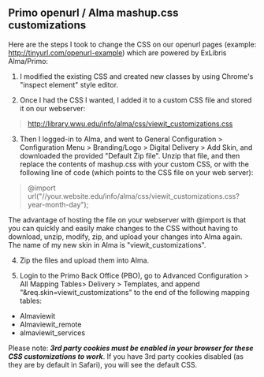Primo openurl / Alma mashup.css customizations
---

Here are the steps I took to change the CSS on our openurl pages (example: http://tinyurl.com/openurl-example) which are powered by ExLibris Alma/Primo:

1.	I modified the existing CSS and created new classes by using Chrome's "inspect element" style editor.

2.	Once I had the CSS I wanted, I added it to a custom CSS file and stored it on our webserver:
> http://library.wwu.edu/info/alma/css/viewit_customizations.css 

3.	Then I logged-in to Alma, and went to General Configuration > Configuration Menu > Branding/Logo > Digital Delivery > Add Skin, and downloaded the provided "Default Zip file".  Unzip that file, and then replace the contents of mashup.css with your custom CSS, or with the following line of code (which points to the CSS file on your web server):
> @import url("//your.website.edu/info/alma/css/viewit_customizations.css?year-month-day"); 

  The advantage of hosting the file on your webserver with @import is that you can quickly and easily make changes to the CSS without having to download, unzip, modify, zip, and upload your changes into Alma again.  The name of my new skin in Alma is "viewit_customizations".  

4.	Zip the files and upload them into Alma.

5.	Login to the Primo Back Office (PBO), go to Advanced Configuration > All Mapping Tables> Delivery > Templates, and append "&req.skin=viewit_customizations" to the end of the following mapping tables:  
 * Almaviewit
 * Almaviewit_remote
 * almaviewit_services

Please note: ***3rd party cookies must be enabled in your browser for these CSS customizations to work***.  If you have 3rd party cookies disabled (as they are by default in Safari), you will see the default CSS.  
